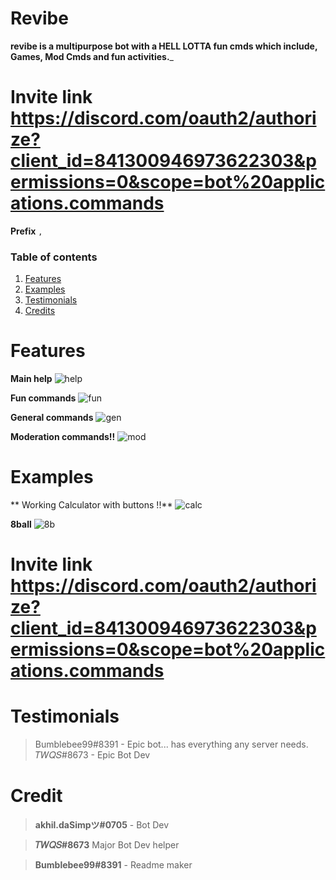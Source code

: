 # Revibe
__revibe is a multipurpose bot with a HELL LOTTA fun cmds which include, Games, Mod Cmds and fun activities.___
 
 # Invite link https://discord.com/oauth2/authorize?client_id=841300946973622303&permissions=0&scope=bot%20applications.commands

**Prefix** `,`

### Table of contents
1. [Features](#features)
2. [Examples](#examples)
3. [Testimonials](#testimonials)
4. [Credits](#credit)

# Features
**Main help**
![help](https://media.discordapp.net/attachments/865734794297868288/865961091200712744/help_cmd.png)

**Fun commands**
![fun](https://media.discordapp.net/attachments/865734794297868288/865960511484461056/fun_cmds.png)

**General commands**
![gen](https://media.discordapp.net/attachments/865734794297868288/865963214969372712/Capture.PNG)

**Moderation commands!!**
![mod](https://media.discordapp.net/attachments/865734794297868288/865963210703241226/Capture2.PNG)

# Examples
** Working Calculator with buttons !!**
![calc](https://media.discordapp.net/attachments/865734794297868288/865961534029824051/calc.png)

**8ball**
![8b](https://media.discordapp.net/attachments/865734794297868288/865961517416710174/8ball.png)


# Invite link https://discord.com/oauth2/authorize?client_id=841300946973622303&permissions=0&scope=bot%20applications.commands

# Testimonials
> Bumblebee99#8391 - Epic bot... has everything any server needs.
> 𝑇𝑊𝑄𝑆#8673 - Epic Bot Dev 

# Credit
> **akhil.daSimpツ#0705** - Bot Dev

> **𝑇𝑊𝑄𝑆#8673** Major Bot Dev helper
 
> **Bumblebee99#8391** - Readme maker
